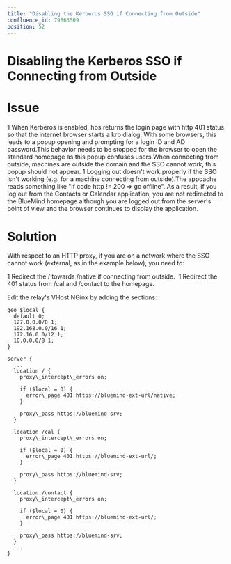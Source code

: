 ```yaml
---
title: "Disabling the Kerberos SSO if Connecting from Outside"
confluence_id: 79863509
position: 52
---
```

# Disabling the Kerberos SSO if Connecting from Outside


# Issue

1 When Kerberos is enabled, hps returns the login page with http 401 status so that the internet browser starts a krb dialog. With some browsers, this leads to a popup opening and prompting for a login ID and AD password.This behavior needs to be stopped for the browser to open the standard homepage as this popup confuses users.When connecting from outside, machines are outside the domain and the SSO cannot work, this popup should not appear.
1 Logging out doesn't work properly if the SSO isn't working (e.g. for a machine connecting from outside).The appcache reads something like "if code http != 200 => go offline". As a result, if you log out from the Contacts or Calendar application, you are not redirected to the BlueMind homepage although you are logged out from the server's point of view and the browser continues to display the application.


# Solution

With respect to an HTTP proxy, if you are on a network where the SSO cannot work (external, as in the example below), you need to:

1 Redirect the / towards /native if connecting from outside. 
1 Redirect the 401 status from /cal and /contact to the homepage.


Edit the relay's VHost NGinx by adding the sections:


```
geo $local {
  default 0;
  127.0.0.0/8 1;
  192.168.0.0/16 1;
  172.16.0.0/12 1;
  10.0.0.0/8 1;
}

server {
  ...
  location / {
    proxy\_intercept\_errors on;

    if ($local = 0) {
      error\_page 401 https://bluemind-ext-url/native;
    }

    proxy\_pass https://bluemind-srv;
  }

  location /cal {
    proxy\_intercept\_errors on;

    if ($local = 0) {
      error\_page 401 https://bluemind-ext-url/;
    }

    proxy\_pass https://bluemind-srv;
  }

  location /contact {
    proxy\_intercept\_errors on;

    if ($local = 0) {
      error\_page 401 https://bluemind-ext-url/;
    }

    proxy\_pass https://bluemind-srv;
  }
  ...
}
```


